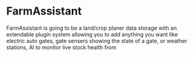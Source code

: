 # FarmAssistant
FarmAssistant is going to be a land/crop planer data storage with an extendable plugin system allowing you to add anything you want like electric auto gates, gate sensers showing the state of a gate, or weather stations, AI to monitor live stock health from 
